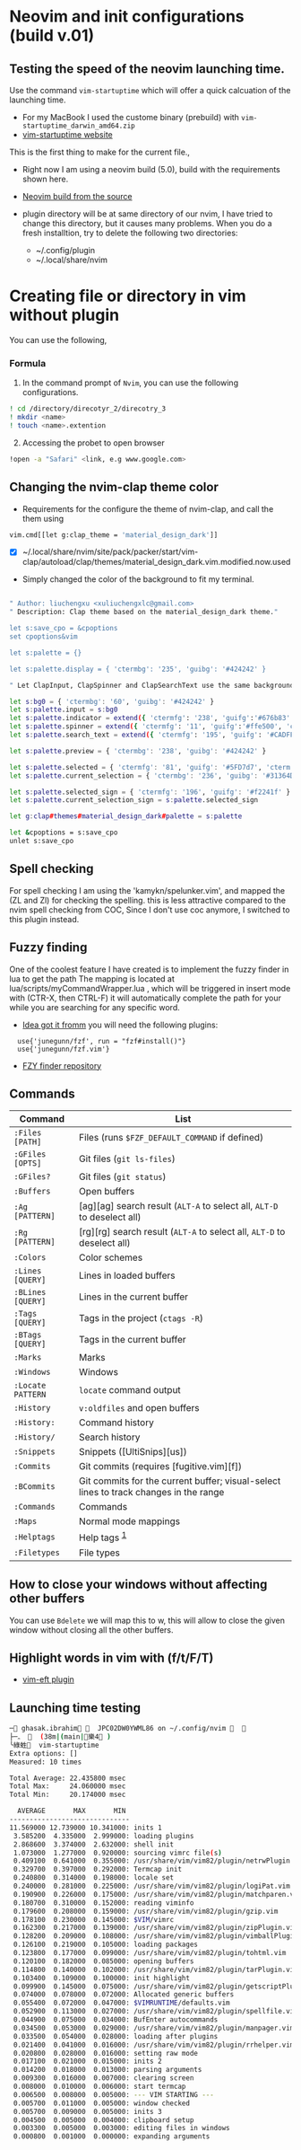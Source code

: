 # Neovim and init configurations (build v.01)

## Testing the speed of the neovim launching time.

Use the command `vim-startuptime` which will offer a quick calcuation of the launching time.
- For my MacBook I used the custome binary (prebuild) with `vim-startuptime_darwin_amd64.zip`
- [vim-startuptime website](https://github.com/rhysd/vim-startuptime)


This is the first thing to make for the current file.,
- Right now I am using a neovim build (5.0), build with the requirements shown here.

- [Neovim build from the source](https://github.com/neovim/neovim/wiki/Building-Neovim)
- plugin directory will be at same directory of our nvim, I have tried to change this directory, but it causes many problems. When you do a fresh installtion, try to delete the following two directories:
  - ~/.config/plugin
  - ~/.local/share/nvim

# Creating file or directory in vim without plugin

You can use the following,

### Formula

1. In the command prompt of `Nvim`, you can use the following configurations.

```sh
! cd /directory/direcotyr_2/direcotry_3
! mkdir <name>
! touch <name>.extention

```
2. Accessing the probet to open browser

```sh
!open -a "Safari" <link, e.g www.google.com>

```

## Changing the nvim-clap theme color

- Requirements for the configure the theme of nvim-clap, and  call the them using
```sh
vim.cmd[[let g:clap_theme = 'material_design_dark']]
```

- [x] ~/.local/share/nvim/site/pack/packer/start/vim-clap/autoload/clap/themes/material_design_dark.vim.modified.now.used
- Simply changed the color of the background to fit my terminal.

```sh

" Author: liuchengxu <xuliuchengxlc@gmail.com>
" Description: Clap theme based on the material_design_dark theme."

let s:save_cpo = &cpoptions
set cpoptions&vim

let s:palette = {}

let s:palette.display = { 'ctermbg': '235', 'guibg': '#424242' }

" Let ClapInput, ClapSpinner and ClapSearchText use the same background.

let s:bg0 = { 'ctermbg': '60', 'guibg': '#424242' }
let s:palette.input = s:bg0
let s:palette.indicator = extend({ 'ctermfg': '238', 'guifg':'#676b83' }, s:bg0)
let s:palette.spinner = extend({ 'ctermfg': '11', 'guifg':'#ffe500', 'cterm': 'bold', 'gui': 'bold'}, s:bg0)
let s:palette.search_text = extend({ 'ctermfg': '195', 'guifg': '#CADFF3', 'cterm': 'bold', 'gui': 'bold' }, s:bg0)

let s:palette.preview = { 'ctermbg': '238', 'guibg': '#424242' }

let s:palette.selected = { 'ctermfg': '81', 'guifg': '#5FD7d7', 'cterm': 'bold,underline', 'gui': 'bold,underline' }
let s:palette.current_selection = { 'ctermbg': '236', 'guibg': '#31364D', 'cterm': 'bold', 'gui': 'bold' }

let s:palette.selected_sign = { 'ctermfg': '196', 'guifg': '#f2241f' }
let s:palette.current_selection_sign = s:palette.selected_sign

let g:clap#themes#material_design_dark#palette = s:palette

let &cpoptions = s:save_cpo
unlet s:save_cpo

```

## Spell checking

For spell checking I am using the 'kamykn/spelunker.vim', and mapped the (ZL and Zl) for checking the spelling.
this is less attractive compared to the nvim  spell checking from COC, Since I don't use coc anymore, I switched to this plugin instead.


## Fuzzy finding
One of the coolest feature I have created is to implement the fuzzy finder in lua to get the path
The mapping is located at lua/scripts/myCommandWrapper.lua , which will be triggered in insert mode  with (CTR-X, then CTRL-F)
it will automatically complete the path for your while you are searching for any specific word.
- [Idea got it fromm](https://vi.stackexchange.com/questions/34392/path-completion-with-fzf-from-absolute-path)
you will need the following plugins:

```shell
  use{'junegunn/fzf', run = "fzf#install()"}
  use{'junegunn/fzf.vim'}
```
- [FZY finder repository](https://github.com/junegunn/fzf.vim)

Commands
--------

| Command           | List                                                                                  |
| ---               | ---                                                                                   |
| `:Files [PATH]`   | Files (runs `$FZF_DEFAULT_COMMAND` if defined)                                        |
| `:GFiles [OPTS]`  | Git files (`git ls-files`)                                                            |
| `:GFiles?`        | Git files (`git status`)                                                              |
| `:Buffers`        | Open buffers                                                                          |
| `:Ag [PATTERN]`   | [ag][ag] search result (`ALT-A` to select all, `ALT-D` to deselect all)               |
| `:Rg [PATTERN]`   | [rg][rg] search result (`ALT-A` to select all, `ALT-D` to deselect all)               |
| `:Colors`         | Color schemes                                                                         |
| `:Lines [QUERY]`  | Lines in loaded buffers                                                               |
| `:BLines [QUERY]` | Lines in the current buffer                                                           |
| `:Tags [QUERY]`   | Tags in the project (`ctags -R`)                                                      |
| `:BTags [QUERY]`  | Tags in the current buffer                                                            |
| `:Marks`          | Marks                                                                                 |
| `:Windows`        | Windows                                                                               |
| `:Locate PATTERN` | `locate` command output                                                               |
| `:History`        | `v:oldfiles` and open buffers                                                         |
| `:History:`       | Command history                                                                       |
| `:History/`       | Search history                                                                        |
| `:Snippets`       | Snippets ([UltiSnips][us])                                                            |
| `:Commits`        | Git commits (requires [fugitive.vim][f])                                              |
| `:BCommits`       | Git commits for the current buffer; visual-select lines to track changes in the range |
| `:Commands`       | Commands                                                                              |
| `:Maps`           | Normal mode mappings                                                                  |
| `:Helptags`       | Help tags <sup id="a1">[1](#helptags)</sup>                                           |
| `:Filetypes`      | File types

## How to close your windows without affecting other buffers
You can use `Bdelete` we will map this to <leader>w, this will allow to close
the given window without closing all the other buffers.

## Highlight words  in vim with (f/t/F/T)
- [vim-eft plugin](https://github.com/hrsh7th/vim-eft)


## Launching time testing

```sh
─ ghasak.ibrahim   JPC02DW0YWML86 on ~/.config/nvim   
├─ﮧ    (38m|(main|樂4 )
╰綠﨡  vim-startuptime                                                                                                                                                                                                                                                                                                  祥:21ms  [   Sep 28, 2021-   12:42:51 AM]
Extra options: []
Measured: 10 times

Total Average: 22.435800 msec
Total Max:     24.060000 msec
Total Min:     20.174000 msec

  AVERAGE       MAX       MIN
------------------------------
11.569000 12.739000 10.341000: inits 1
 3.585200  4.335000  2.999000: loading plugins
 2.868600  3.374000  2.632000: shell init
 1.073000  1.277000  0.920000: sourcing vimrc file(s)
 0.409100  0.641000  0.355000: /usr/share/vim/vim82/plugin/netrwPlugin.vim
 0.329700  0.397000  0.292000: Termcap init
 0.240800  0.314000  0.198000: locale set
 0.240000  0.281000  0.225000: /usr/share/vim/vim82/plugin/logiPat.vim
 0.190900  0.226000  0.175000: /usr/share/vim/vim82/plugin/matchparen.vim
 0.180700  0.310000  0.152000: reading viminfo
 0.179600  0.208000  0.159000: /usr/share/vim/vim82/plugin/gzip.vim
 0.178100  0.230000  0.145000: $VIM/vimrc
 0.162300  0.217000  0.139000: /usr/share/vim/vim82/plugin/zipPlugin.vim
 0.128200  0.209000  0.108000: /usr/share/vim/vim82/plugin/vimballPlugin.vim
 0.126100  0.219000  0.105000: loading packages
 0.123800  0.177000  0.099000: /usr/share/vim/vim82/plugin/tohtml.vim
 0.120100  0.182000  0.085000: opening buffers
 0.114800  0.140000  0.102000: /usr/share/vim/vim82/plugin/tarPlugin.vim
 0.103400  0.109000  0.100000: init highlight
 0.099900  0.145000  0.075000: /usr/share/vim/vim82/plugin/getscriptPlugin.vim
 0.074000  0.078000  0.072000: Allocated generic buffers
 0.055400  0.072000  0.047000: $VIMRUNTIME/defaults.vim
 0.052900  0.113000  0.027000: /usr/share/vim/vim82/plugin/spellfile.vim
 0.044900  0.075000  0.034000: BufEnter autocommands
 0.034500  0.053000  0.029000: /usr/share/vim/vim82/plugin/manpager.vim
 0.033500  0.054000  0.028000: loading after plugins
 0.021400  0.041000  0.016000: /usr/share/vim/vim82/plugin/rrhelper.vim
 0.020800  0.028000  0.016000: setting raw mode
 0.017100  0.021000  0.015000: inits 2
 0.014200  0.018000  0.013000: parsing arguments
 0.009300  0.016000  0.007000: clearing screen
 0.008000  0.010000  0.006000: start termcap
 0.006500  0.008000  0.005000: --- VIM STARTING ---
 0.005700  0.011000  0.005000: window checked
 0.005700  0.009000  0.005000: inits 3
 0.004500  0.005000  0.004000: clipboard setup
 0.003300  0.005000  0.003000: editing files in windows
 0.000800  0.001000  0.000000: expanding arguments

```

